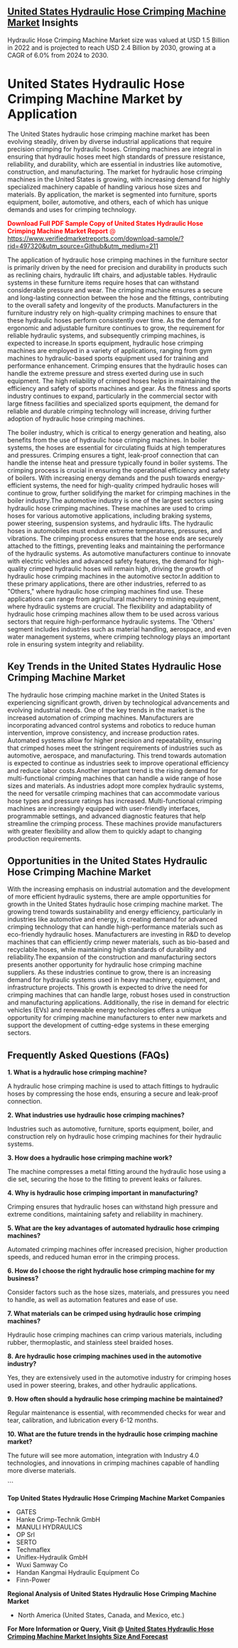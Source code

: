 <h2><a href="https://www.verifiedmarketreports.com/download-sample/?rid=497320&amp;utm_source=Github&amp;utm_medium=211" target="_blank">United States Hydraulic Hose Crimping Machine Market</a> Insights</h2><p>Hydraulic Hose Crimping Machine Market size was valued at USD 1.5 Billion in 2022 and is projected to reach USD 2.4 Billion by 2030, growing at a CAGR of 6.0% from 2024 to 2030.</p><p><h1>United States Hydraulic Hose Crimping Machine Market by Application</h1><p>The United States hydraulic hose crimping machine market has been evolving steadily, driven by diverse industrial applications that require precision crimping for hydraulic hoses. Crimping machines are integral in ensuring that hydraulic hoses meet high standards of pressure resistance, reliability, and durability, which are essential in industries like automotive, construction, and manufacturing. The market for hydraulic hose crimping machines in the United States is growing, with increasing demand for highly specialized machinery capable of handling various hose sizes and materials. By application, the market is segmented into furniture, sports equipment, boiler, automotive, and others, each of which has unique demands and uses for crimping technology. <p><span class=""><span style="color: #ff0000;"><strong>Download Full PDF Sample Copy of United States Hydraulic Hose Crimping Machine Market Report</strong> @ </span><a href="https://www.verifiedmarketreports.com/download-sample/?rid=497320&amp;utm_source=Github&amp;utm_medium=211" target="_blank">https://www.verifiedmarketreports.com/download-sample/?rid=497320&amp;utm_source=Github&amp;utm_medium=211</a></span></p>The application of hydraulic hose crimping machines in the furniture sector is primarily driven by the need for precision and durability in products such as reclining chairs, hydraulic lift chairs, and adjustable tables. Hydraulic systems in these furniture items require hoses that can withstand considerable pressure and wear. The crimping machine ensures a secure and long-lasting connection between the hose and the fittings, contributing to the overall safety and longevity of the products. Manufacturers in the furniture industry rely on high-quality crimping machines to ensure that these hydraulic hoses perform consistently over time. As the demand for ergonomic and adjustable furniture continues to grow, the requirement for reliable hydraulic systems, and subsequently crimping machines, is expected to increase.In sports equipment, hydraulic hose crimping machines are employed in a variety of applications, ranging from gym machines to hydraulic-based sports equipment used for training and performance enhancement. Crimping ensures that the hydraulic hoses can handle the extreme pressure and stress exerted during use in such equipment. The high reliability of crimped hoses helps in maintaining the efficiency and safety of sports machines and gear. As the fitness and sports industry continues to expand, particularly in the commercial sector with large fitness facilities and specialized sports equipment, the demand for reliable and durable crimping technology will increase, driving further adoption of hydraulic hose crimping machines.<p>The boiler industry, which is critical to energy generation and heating, also benefits from the use of hydraulic hose crimping machines. In boiler systems, the hoses are essential for circulating fluids at high temperatures and pressures. Crimping ensures a tight, leak-proof connection that can handle the intense heat and pressure typically found in boiler systems. The crimping process is crucial in ensuring the operational efficiency and safety of boilers. With increasing energy demands and the push towards energy-efficient systems, the need for high-quality crimped hydraulic hoses will continue to grow, further solidifying the market for crimping machines in the boiler industry.The automotive industry is one of the largest sectors using hydraulic hose crimping machines. These machines are used to crimp hoses for various automotive applications, including braking systems, power steering, suspension systems, and hydraulic lifts. The hydraulic hoses in automobiles must endure extreme temperatures, pressures, and vibrations. The crimping process ensures that the hose ends are securely attached to the fittings, preventing leaks and maintaining the performance of the hydraulic systems. As automotive manufacturers continue to innovate with electric vehicles and advanced safety features, the demand for high-quality crimped hydraulic hoses will remain high, driving the growth of hydraulic hose crimping machines in the automotive sector.In addition to these primary applications, there are other industries, referred to as "Others," where hydraulic hose crimping machines find use. These applications can range from agricultural machinery to mining equipment, where hydraulic systems are crucial. The flexibility and adaptability of hydraulic hose crimping machines allow them to be used across various sectors that require high-performance hydraulic systems. The 'Others' segment includes industries such as material handling, aerospace, and even water management systems, where crimping technology plays an important role in ensuring system integrity and reliability.<h2>Key Trends in the United States Hydraulic Hose Crimping Machine Market</h2><p>The hydraulic hose crimping machine market in the United States is experiencing significant growth, driven by technological advancements and evolving industrial needs. One of the key trends in the market is the increased automation of crimping machines. Manufacturers are incorporating advanced control systems and robotics to reduce human intervention, improve consistency, and increase production rates. Automated systems allow for higher precision and repeatability, ensuring that crimped hoses meet the stringent requirements of industries such as automotive, aerospace, and manufacturing. This trend towards automation is expected to continue as industries seek to improve operational efficiency and reduce labor costs.Another important trend is the rising demand for multi-functional crimping machines that can handle a wide range of hose sizes and materials. As industries adopt more complex hydraulic systems, the need for versatile crimping machines that can accommodate various hose types and pressure ratings has increased. Multi-functional crimping machines are increasingly equipped with user-friendly interfaces, programmable settings, and advanced diagnostic features that help streamline the crimping process. These machines provide manufacturers with greater flexibility and allow them to quickly adapt to changing production requirements.<h2>Opportunities in the United States Hydraulic Hose Crimping Machine Market</h2><p>With the increasing emphasis on industrial automation and the development of more efficient hydraulic systems, there are ample opportunities for growth in the United States hydraulic hose crimping machine market. The growing trend towards sustainability and energy efficiency, particularly in industries like automotive and energy, is creating demand for advanced crimping technology that can handle high-performance materials such as eco-friendly hydraulic hoses. Manufacturers are investing in R&D to develop machines that can efficiently crimp newer materials, such as bio-based and recyclable hoses, while maintaining high standards of durability and reliability.The expansion of the construction and manufacturing sectors presents another opportunity for hydraulic hose crimping machine suppliers. As these industries continue to grow, there is an increasing demand for hydraulic systems used in heavy machinery, equipment, and infrastructure projects. This growth is expected to drive the need for crimping machines that can handle large, robust hoses used in construction and manufacturing applications. Additionally, the rise in demand for electric vehicles (EVs) and renewable energy technologies offers a unique opportunity for crimping machine manufacturers to enter new markets and support the development of cutting-edge systems in these emerging sectors.<h2>Frequently Asked Questions (FAQs)</h2><p><strong>1. What is a hydraulic hose crimping machine?</strong></p><p>A hydraulic hose crimping machine is used to attach fittings to hydraulic hoses by compressing the hose ends, ensuring a secure and leak-proof connection. </p><p><strong>2. What industries use hydraulic hose crimping machines?</strong></p><p>Industries such as automotive, furniture, sports equipment, boiler, and construction rely on hydraulic hose crimping machines for their hydraulic systems. </p><p><strong>3. How does a hydraulic hose crimping machine work?</strong></p><p>The machine compresses a metal fitting around the hydraulic hose using a die set, securing the hose to the fitting to prevent leaks or failures. </p><p><strong>4. Why is hydraulic hose crimping important in manufacturing?</strong></p><p>Crimping ensures that hydraulic hoses can withstand high pressure and extreme conditions, maintaining safety and reliability in machinery. </p><p><strong>5. What are the key advantages of automated hydraulic hose crimping machines?</strong></p><p>Automated crimping machines offer increased precision, higher production speeds, and reduced human error in the crimping process. </p><p><strong>6. How do I choose the right hydraulic hose crimping machine for my business?</strong></p><p>Consider factors such as the hose sizes, materials, and pressures you need to handle, as well as automation features and ease of use. </p><p><strong>7. What materials can be crimped using hydraulic hose crimping machines?</strong></p><p>Hydraulic hose crimping machines can crimp various materials, including rubber, thermoplastic, and stainless steel braided hoses. </p><p><strong>8. Are hydraulic hose crimping machines used in the automotive industry?</strong></p><p>Yes, they are extensively used in the automotive industry for crimping hoses used in power steering, brakes, and other hydraulic applications. </p><p><strong>9. How often should a hydraulic hose crimping machine be maintained?</strong></p><p>Regular maintenance is essential, with recommended checks for wear and tear, calibration, and lubrication every 6-12 months. </p><p><strong>10. What are the future trends in the hydraulic hose crimping machine market?</strong></p><p>The future will see more automation, integration with Industry 4.0 technologies, and innovations in crimping machines capable of handling more diverse materials. </p>```</p><p><strong>Top United States Hydraulic Hose Crimping Machine Market Companies</strong></p><div data-test-id=""><p><li>GATES</li><li> Hanke Crimp-Technik GmbH</li><li> MANULI HYDRAULICS</li><li> OP Srl</li><li> SERTO</li><li> Techmaflex</li><li> Uniflex-Hydraulik GmbH</li><li> Wuxi Samway Co</li><li> Handan Kangmai Hydraulic Equipment Co</li><li> Finn-Power</li></p><div><strong>Regional Analysis of&nbsp;United States Hydraulic Hose Crimping Machine Market</strong></div><ul><li dir="ltr"><p dir="ltr">North America&nbsp;(United States, Canada, and Mexico, etc.)</p></li></ul><p><strong>For More Information or Query, Visit @&nbsp;</strong><strong><a href="https://www.verifiedmarketreports.com/product/hydraulic-hose-crimping-machine-market/?utm_source=Github&amp;utm_medium=211" target="_blank">United States Hydraulic Hose Crimping Machine Market Insights Size And Forecast</a></strong></p></div>
